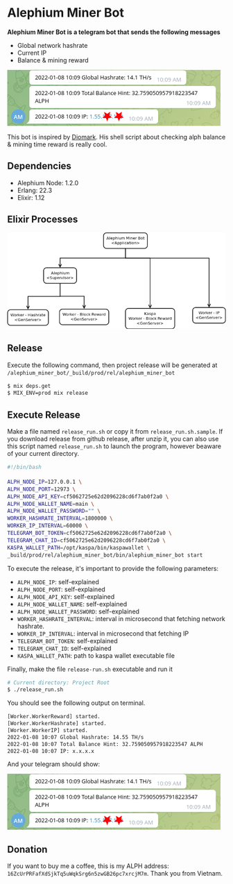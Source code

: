 # Alephium Miner Bot

**Alephium Miner Bot is a telegram bot that sends the following messages**
- Global network hashrate
- Current IP
- Balance & mining reward

![Telegram](./images/telegram.png?raw=true "Telegram")

This bot is inspired by [Diomark](https://www.facebook.com/diomark/). His shell script about checking alph balance & mining time reward is really cool.

## Dependencies
- Alephium Node: 1.2.0
- Erlang: 22.3
- Elixir: 1.12

## Elixir Processes

![Elixir Processes](./images/elixir-process.png?raw=true "Elixir Processes")

## Release
Execute the following command, then project release will be generated at `/alephium_miner_bot/_build/prod/rel/alephium_miner_bot`
```sh
$ mix deps.get
$ MIX_ENV=prod mix release
```

## Execute Release
Make a file named `release_run.sh` or copy it from `release_run.sh.sample`. If you download release from github release, after unzip it, you can also use this
script named `release_run.sh` to launch the program, however beaware of your current directory.

```sh
#!/bin/bash

ALPH_NODE_IP=127.0.0.1 \
ALPH_NODE_PORT=12973 \
ALPH_NODE_API_KEY=cf5062725e62d2096228cd6f7ab0f2a0 \
ALPH_NODE_WALLET_NAME=main \
ALPH_NODE_WALLET_PASSWORD="" \
WORKER_HASHRATE_INTERVAL=1800000 \
WORKER_IP_INTERVAL=60000 \
TELEGRAM_BOT_TOKEN=cf5062725e62d2096228cd6f7ab0f2a0 \
TELEGRAM_CHAT_ID=cf5062725e62d2096228cd6f7ab0f2a0 \
KASPA_WALLET_PATH=/opt/kaspa/bin/kaspawallet \
_build/prod/rel/alephium_miner_bot/bin/alephium_miner_bot start
```

To execute the release, it's important to provide the following parameters:
- `ALPH_NODE_IP`: self-explained
- `ALPH_NODE_PORT`: self-explained
- `ALPH_NODE_API_KEY`: self-explained
- `ALPH_NODE_WALLET_NAME`: self-explained
- `ALPH_NODE_WALLET_PASSWORD`: self-explained
- `WORKER_HASHRATE_INTERVAL`: interval in microsecond that fetching network hashrate.
- `WORKER_IP_INTERVAL`: interval in microsecond that fetching IP
- `TELEGRAM_BOT_TOKEN`: self-explained
- `TELEGRAM_CHAT_ID`: self-explained
- `KASPA_WALLET_PATH`: path to kaspa wallet executable file

Finally, make the file `release-run.sh` executable and run it
```sh
# Current directory: Project Root
$ ./release_run.sh
```

You should see the following output on terminal.

```text
[Worker.WorkerReward] started.
[Worker.WorkerHashrate] started.
[Worker.WorkerIP] started.
2022-01-08 10:07 Global Hashrate: 14.55 TH/s
2022-01-08 10:07 Total Balance Hint: 32.759050957918223547 ALPH
2022-01-08 10:07 IP: x.x.x.x
```

And your telegram should show:

![Telegram](./images/telegram.png?raw=true "Telegram")

## Donation
If you want to buy me a coffee, this is my ALPH address: `16ZcUrPRFafXdSjkTq5uWqkSrg6n5zwGB26pc7xrcjM7m`. Thank you from Vietnam.
